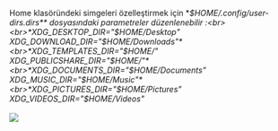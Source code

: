 Home klasöründeki simgeleri özelleştirmek için **$HOME/.config/user-dirs.dirs** dosyasındaki parametreler düzenlenebilir :<br>
<br>*XDG_DESKTOP_DIR="$HOME/Desktop"*
<br>*XDG_DOWNLOAD_DIR="$HOME/Downloads"*
<br>*XDG_TEMPLATES_DIR="$HOME/"*
<br>*XDG_PUBLICSHARE_DIR="$HOME/"*
<br>*XDG_DOCUMENTS_DIR="$HOME/Documents"*
<br>*XDG_MUSIC_DIR="$HOME/Music"*
<br>*XDG_PICTURES_DIR="$HOME/Pictures"*
<br>*XDG_VIDEOS_DIR="$HOME/Videos"*
<br><br><img src="https://raw2.github.com/metinsanli/linux/master/zz-resim/thunar-home-folder-00.png">
